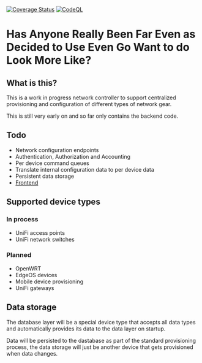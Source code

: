 [![Coverage Status](https://coveralls.io/repos/github/jacobalberty/beenfar/badge.svg)](https://coveralls.io/github/jacobalberty/beenfar)
[![CodeQL](https://github.com/jacobalberty/beenfar/workflows/CodeQL/badge.svg)](https://github.com/jacobalberty/beenfar/actions?query=workflow%3ACodeQL)

# Has Anyone Really Been Far Even as Decided to Use Even Go Want to do Look More Like?

## What is this?

This is a work in progress network controller to support centralized provisioning and configuration of different types of network gear.

This is still very early on and so far only contains the backend code.

## Todo
* Network configuration endpoints
* Authentication, Authorization and Accounting
* Per device command queues
* Translate internal configuration data to per device data
* Persistent data storage
* [Frontend](https://github.com/jacobalberty/LookMoreLike)

## Supported device types

### In process
* UniFi access points
* UniFi network switches

### Planned
* OpenWRT
* EdgeOS devices
* Mobile device provisioning
* UniFi gateways

## Data storage
The database layer will be a special device type that accepts all data types and automatically provides its data to the data layer on startup.

Data will be persisted to the dastabase as part of the standard provisioning process, the data storage will just be another device that gets provisioned when data changes.
